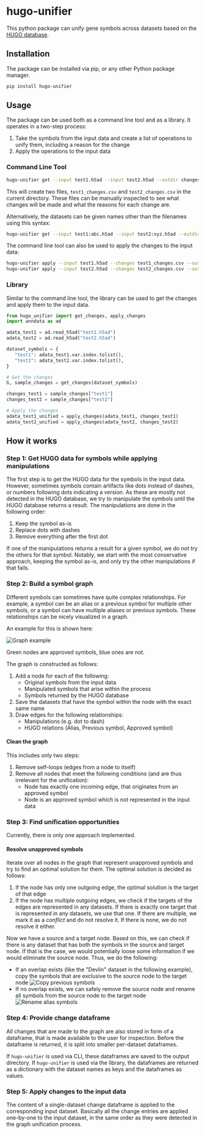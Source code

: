 # hugo-unifier

This python package can unify gene symbols across datasets based on the [HUGO database](https://www.genenames.org/tools/multi-symbol-checker/).

## Installation

The package can be installed via pip, or any other Python package manager.

```bash
pip install hugo-unifier
```

## Usage

The package can be used both as a command line tool and as a library.
It operates in a two-step process:

1. Take the symbols from the input data and create a list of operations to unify them, including a reason for the change
2. Apply the operations to the input data

### Command Line Tool

```bash
hugo-unifier get --input test1.h5ad --input test2.h5ad --outdir changes
```

This will create two files, `test1_changes.csv` and `test2_changes.csv` in the current directory.
These files can be manually inspected to see what changes will be made and what the reasons for each change are.

Alternatively, the datasets can be given names other than the filenames using this syntax:

```bash
hugo-unifier get --input test1:abc.h5ad --input test2:xyz.h5ad --outdir changes
```

The command line tool can also be used to apply the changes to the input data:

```bash
hugo-unifier apply --input test1.h5ad --changes test1_changes.csv --output test1_unified.h5ad
hugo-unifier apply --input test2.h5ad --changes test2_changes.csv --output test2_unified.h5ad
```

### Library

Similar to the command line tool, the library can be used to get the changes and apply them to the input data.

```python
from hugo_unifier import get_changes, apply_changes
import anndata as ad

adata_test1 = ad.read_h5ad("test1.h5ad")
adata_test2 = ad.read_h5ad("test2.h5ad")

dataset_symbols = {
   "test1": adata_test1.var.index.tolist(),
   "test2": adata_test2.var.index.tolist(),
}

# Get the changes
G, sample_changes = get_changes(dataset_symbols)

changes_test1 = sample_changes["test1"]
changes_test2 = sample_changes["test2"]

# Apply the changes
adata_test1_unified = apply_changes(adata_test1, changes_test1)
adata_test2_unified = apply_changes(adata_test2, changes_test2)
```

## How it works

### Step 1: Get HUGO data for symbols while applying manipulations

The first step is to get the HUGO data for the symbols in the input data.
However, sometimes symbols contain artifacts like dots instead of dashes, or numbers following dots indicating a version. As these are mostly not detected in the HUGO database, we try to manipulate the symbols until the HUGO database returns a result.
The manipulations are done in the following order:

1. Keep the symbol as-is
2. Replace dots with dashes
3. Remove everything after the first dot

If one of the manipulations returns a result for a given symbol, we do not try the others for that symbol. Notably, we start with the most conservative approach, keeping the symbol as-is, and only try the other manipulations if that fails.

### Step 2: Build a symbol graph

Different symbols can sometimes have quite complex relationships.
For example, a symbol can be an alias or a previous symbol for multiple other symbols, or a symbol can have multiple aliases or previous symbols. These relationships can be nicely visualized in a graph.

An example for this is shown here:

![Graph example](https://github.com/Mye-InfoBank/hugo-unifier/blob/main/docs/example.png?raw=true)

Green nodes are approved symbols, blue ones are not.

The graph is constructed as follows:
1. Add a node for each of the following:
   - Original symbols from the input data
   - Manipulated symbols that arise within the process
   - Symbols returned by the HUGO database
2. Save the datasets that have the symbol within the node with the exact same name
3. Draw edges for the following relationships:
   - Manipulations (e.g. dot to dash)
   - HUGO relations (Alias, Previous symbol, Approved symbol)

#### Clean the graph

This includes only two steps:
1. Remove self-loops (edges from a node to itself)
2. Remove all nodes that meet the following conditions (and are thus irrelevant for the unification):
    - Node has exactly one incoming edge, that originates from an approved symbol
    - Node is an approved symbol which is not represented in the input data

### Step 3: Find unification opportunities

Currently, there is only one approach implemented.

#### Resolve unapproved symbols

Iterate over all nodes in the graph that represent unapproved symbols and try to find an optimal solution for them. The optimal solution is decided as follows:

1. If the node has only one outgoing edge, the optimal solution is the target of that edge
2. If the node has multiple outgoing edges, we check if the targets of the edges are represented in any datasets. If there is exactly one target that is represented in any datasets, we use that one. If there are multiple, we mark it as a _conflict_ and do not resolve it. If there is none, we do not resolve it either.

Now we have a source and a target node. Based on this, we can check if there is any dataset that has both the symbols in the source and target node. If that is the case, we would potentially loose some information if we would eliminate the source node. 
Thus, we do the following:
- If an overlap exists (like the "Devlin" dataset in the following example), copy the symbols that are exclusive to the source node to the target node ![Copy previous symbols](https://github.com/Mye-InfoBank/hugo-unifier/blob/main/docs/previous-copy.png?raw=true)
- If no overlap exists, we can safely remove the source node and rename all symbols from the source node to the target node ![Rename alias symbols](https://github.com/Mye-InfoBank/hugo-unifier/blob/main/docs/dot-to-dash.png?raw=true)


### Step 4: Provide change dataframe

All changes that are made to the graph are also stored in form of a dataframe, that is made available to the user for inspection. Before the dataframe is returned, it is split into smaller per-dataset dataframes.

If `hugo-unifier` is used via CLI, these dataframes are saved to the output directory. If `hugo-unifier` is used via the library, the dataframes are returned as a dictionary with the dataset names as keys and the dataframes as values.

### Step 5: Apply changes to the input data

The content of a single-dataset change dataframe is applied to the corresponding input dataset. Basically all the change entries are applied one-by-one to the input dataset, in the same order as they were detected in the graph unification process.
